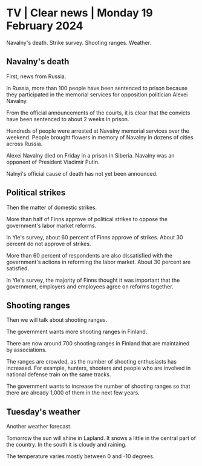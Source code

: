 # TV \| Clear news \| Monday 19 February 2024

Navalny's death. Strike survey. Shooting ranges. Weather.

## Navalny's death

First, news from Russia.

In Russia, more than 100 people have been sentenced to prison because they participated in the memorial services for opposition politician Alexei Navalny.

From the official announcements of the courts, it is clear that the convicts have been sentenced to about 2 weeks in prison.

Hundreds of people were arrested at Navalny memorial services over the weekend. People brought flowers in memory of Navalny in dozens of cities across Russia.

Alexei Navalny died on Friday in a prison in Siberia. Navalny was an opponent of President Vladimir Putin.

Nalnyi's official cause of death has not yet been announced.

## Political strikes

Then the matter of domestic strikes.

More than half of Finns approve of political strikes to oppose the government's labor market reforms.

In Yle's survey, about 60 percent of Finns approve of strikes. About 30 percent do not approve of strikes.

More than 60 percent of respondents are also dissatisfied with the government's actions in reforming the labor market. About 30 percent are satisfied.

In Yle's survey, the majority of Finns thought it was important that the government, employers and employees agree on reforms together.

## Shooting ranges

Then we will talk about shooting ranges.

The government wants more shooting ranges in Finland.

There are now around 700 shooting ranges in Finland that are maintained by associations.

The ranges are crowded, as the number of shooting enthusiasts has increased. For example, hunters, shooters and people who are involved in national defense train on the same tracks.

The government wants to increase the number of shooting ranges so that there are already 1,000 of them in the next few years.

## Tuesday's weather

Another weather forecast.

Tomorrow the sun will shine in Lapland. It snows a little in the central part of the country. In the south it is cloudy and raining.

The temperature varies mostly between 0 and -10 degrees.
